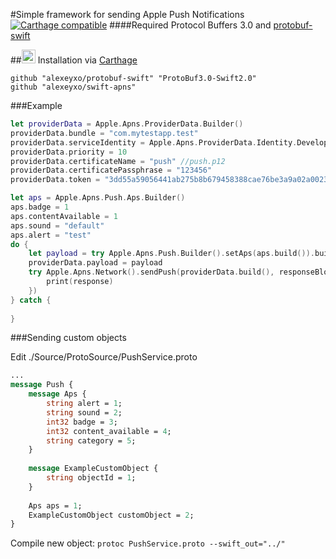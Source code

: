 #Simple framework for sending Apple Push Notifications
[![Carthage compatible](https://img.shields.io/badge/Carthage-compatible-4BC51D.svg?style=flat)](https://github.com/Carthage/Carthage)
####Required Protocol Buffers 3.0 and [protobuf-swift](https://github.com/alexeyxo/protobuf-swift)

##<img src="https://cloud.githubusercontent.com/assets/432536/5252404/443d64f4-7952-11e4-9d26-fc5cc664cb61.png" width="22" height="22"> Installation via [Carthage](https://github.com/Carthage/Carthage)
```Cartfile
github "alexeyxo/protobuf-swift" "ProtoBuf3.0-Swift2.0"
github "alexeyxo/swift-apns"

```

###Example
```swift
let providerData = Apple.Apns.ProviderData.Builder()
providerData.bundle = "com.mytestapp.test"
providerData.serviceIdentity = Apple.Apns.ProviderData.Identity.Development
providerData.priority = 10
providerData.certificateName = "push" //push.p12
providerData.certificatePassphrase = "123456"
providerData.token = "3dd55a59056441ab275b8b679458388cae76be3a9a02a00234388e50fe91f2fe"

let aps = Apple.Apns.Push.Aps.Builder()
aps.badge = 1
aps.contentAvailable = 1
aps.sound = "default"
aps.alert = "test"
do {
    let payload = try Apple.Apns.Push.Builder().setAps(aps.build()).build()
    providerData.payload = payload
    try Apple.Apns.Network().sendPush(providerData.build(), responseBlock: { (response) -> () in
        print(response)
    })
} catch {
    
}
```

###Sending custom objects

Edit ./Source/ProtoSource/PushService.proto

```protobuf
...
message Push {
    message Aps {
        string alert = 1;
        string sound = 2;
        int32 badge = 3;
        int32 content_available = 4;
        string category = 5; 
    }
    
    message ExampleCustomObject {
        string objectId = 1;
    }
    
	Aps aps = 1;
    ExampleCustomObject customObject = 2;
}
```

Compile new object:
```protoc PushService.proto --swift_out="../"```